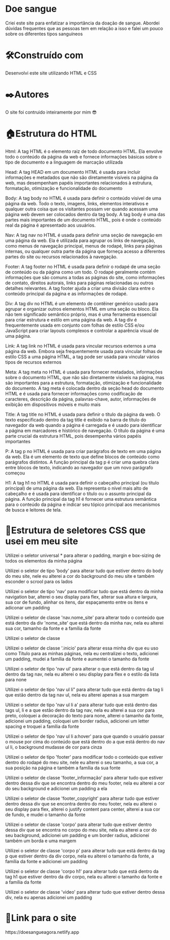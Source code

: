 <h1>Doe sangue</h1>

<p>Criei este site para enfatizar a importância da doação de sangue. Abordei dúvidas frequentes que as pessoas tem em relação a isso e falei um pouco sobre os diferentes tipos sanguíneos</p>


<h1>🛠️Construído com</h1>
<p>Desenvolvi este site utilizando HTML e CSS</p>

<h1>✒️Autores</h1>
<p>O site foi contruido inteiramente por mim 😎</p>

<h1>🏠Estrutura do HTML</h1>
<p>Html: A tag  HTML é o elemento raiz de todo documento HTML. Ela envolve todo o conteúdo da página da web e fornece informações básicas sobre o tipo de documento e a linguagem de marcação utilizada </p>

<p>Head: A tag HEAD em um documento HTML é usada para incluir informações e metadados que não são diretamente visíveis na página da web, mas desempenham papéis importantes relacionados à estrutura, formatação, otimização e funcionalidade do documento</p>

<p>Body: A tag body no HTML é usada para definir o conteúdo visível de uma página da web. Todo o texto, imagens, links, elementos interativos e qualquer outra coisa que os visitantes possam ver quando acessam uma página web devem ser colocados dentro da tag body. A tag body é uma das partes mais importantes de um documento HTML, pois é onde o conteúdo real da página é apresentado aos usuários. </p>

<p>Nav: A tag nav no HTML é usada para definir uma seção de navegação em uma página da web. Ela é utilizada para agrupar os links de navegação, como menus de navegação principal, menus de rodapé, links para páginas internas, ou qualquer outra parte da página que forneça acesso a diferentes partes do site ou recursos relacionados à navegação.</p>

<p>Footer: A tag footer no HTML é usada para definir o rodapé de uma seção de conteúdo ou da página como um todo. O rodapé geralmente contém informações que são comuns a todas as páginas do site, como informações de contato, direitos autorais, links para páginas relacionadas ou outros detalhes relevantes. A tag footer ajuda a criar uma divisão clara entre o conteúdo principal da página e as informações de rodapé.</p>

<p>Div: A tag div no HTML é um elemento de contêiner genérico usado para agrupar e organizar outros elementos HTML em uma seção ou bloco. Ela não tem significado semântico próprio, mas é uma ferramenta essencial para criar estrutura e estilo em uma página da web. A tag div é frequentemente usada em conjunto com folhas de estilo CSS e/ou JavaScript para criar layouts complexos e controlar a aparência visual de uma página.</p>

<p>Link: A tag link no HTML é usada para vincular recursos externos a uma página da web. Embora seja frequentemente usada para vincular folhas de estilo CSS a uma página HTML, a tag <link> pode ser usada para vincular vários tipos de recursos externos</p>

<p>Meta: A tag meta no HTML é usada para fornecer metadados, informações sobre o documento HTML, que não são diretamente visíveis na página, mas são importantes para a estrutura, formatação, otimização e funcionalidade do documento. A tag meta é colocada dentro da seção head do documento HTML e é usada para fornecer informações como codificação de caracteres, descrição da página, palavras-chave, autor, informações de exibição em dispositivos móveis e muito mais</p>

<p>Title: A tag title no HTML é usada para definir o título da página da web. O texto especificado dentro da tag title é exibido na barra de título do navegador da web quando a página é carregada e é usado para identificar a página em marcadores e histórico de navegação. O título da página é uma parte crucial da estrutura HTML, pois desempenha vários papéis importantes</p>

<p>P: A tag p no HTML é usada para criar parágrafos de texto em uma página da web. Ela é um elemento de texto que define blocos de conteúdo como parágrafos distintos. A função principal da tag p é criar uma quebra clara entre blocos de texto, indicando ao navegador que um novo parágrafo começou</p>

<p>H1: A tag h1 no HTML é usada para definir o cabeçalho principal (ou título principal) de uma página da web. Ela representa o nível mais alto de cabeçalho e é usada para identificar o título ou o assunto principal da página. A função principal da tag h1 é fornecer uma estrutura semântica para o conteúdo da página e indicar seu tópico principal aos mecanismos de busca e leitores de tela.</p>

<h1>🏡Estrutura de seletores CSS que usei em meu site</h1>
<p>Utilizei o seletor universal * para alterar o padding, margin e box-sizing de todos os elementos da minha página</p>

<p>Utilizei o seletor de tipo 'body' para alterar tudo que estiver dentro do body do meu site, nele eu alterei a cor do background do meu site e também esconder o scrool para os lados</p>

<p>Utilizei o seletor de tipo 'nav' para modificar tudo que está dentro da minha navigation bar, alterei o seu display para flex, alterar sua altura e largura, sua cor de fundo, alinhar os itens, dar espaçamento entre os itens e adiconar um padding</p>

<p>Utilizei o seletor de classe 'nav.nome_site' para alterar todo o conteúdo que está dentro da div 'nome_site' que está dentro da minha nav, nela eu alterei sua cor, tamanho da fonte e a família da fonte</p>

<p>Utilizei o seletor de classe</p>

<p>Utilizei o seletor de classe '.inicio' para alterar essa minha div que eu uso como Título para as minhas páginas, nela eu centralizei o texto, adicionei um padding, mudei a família da fonte e aumentei o tamanho da fonte</p>

<p>Utilizei o seletor de tipo 'nav ul' para alterar o que está dentro da tag ul dentro da tag nav, nela eu alterei o seu display para flex e o estilo da lista para none</p>

<p>Utilizei o seletor de tipo 'nav ul li" para alterar tudo que está dentro da tag li que estão dentro da tag nav ul, nela eu alterei apenas a sua margem </p>

<p>Utilizei o seletor de tipo 'nav ul li a' para alterar tudo que está dentro das tags ul, li e a que estão dentro da tag nav, nela eu alterei a sua cor para preto, coloquei a decoração do texto para none, alterei o tamanho da fonte, adicionei um padding, coloquei um border radius, adicionei um letter spacing e troquei a família da fonte</p>

<p>Utilizei o seletor de tipo 'nav ul li a:hover' para que quando o usuário passar o mouse por cima do conteúdo que está dentro do a que está dentro do nav ul li, o background mudasse de cor para cinza</p>

<p>Utilizei o seletor de tipo 'footer' para modificar todo o conteúdo que estiver dentro do rodapé do meu site, nele eu alterei o seu tamanho, a sua cor, a sua posição na página e também a família da sua fonte</p>

<p>Utilizei o seletor de classe 'footer_informação' para alterar tudo que estiver dentro dessa div que se encontra dentro do meu footer, nela eu alterei a cor do seu background e adicionei um padding a ela</p>

<p>Utilizei o seletor de classe 'footer_copyright' para alterar tudo que estiver dentro dessa div que se encontra dentro do meu footer, nela eu alterei o seu display para flex, alterei o justify content para center, alterei a sua cor de fundo, e mudei o tamanho da fonte</p>

<p>Utilizei o seletor de classe 'corpo' para alterar tudo que estiver dentro dessa div que se encontra no corpo do meu site, nela eu alterei a cor do seu background, adicionei um padding e um border radius, adicionei também um borda e uma margem</p>

<p>Utilizei o seletor de classe 'corpo p' para alterar tudo que está dentro da tag p que estiver dentro da div corpo, nela eu alterei o tamanho da fonte, a família da fonte e adicionei um padding </p>

<p>Utilizei o seletor de classe 'corpo h1' para alterar tudo que está dentro da tag h1 que estiver dentro da div corpo, nela eu alterei o tamanho da fonte e a família da fonte</p>

<p>Utilizei o seletor de classe 'video' para alterar tudo que estiver dentro dessa div, nela eu apenas adicionei um padding</p>




<h1>🔗Link para o site</h1>
<p>https://doesangueagora.netlify.app</p>



